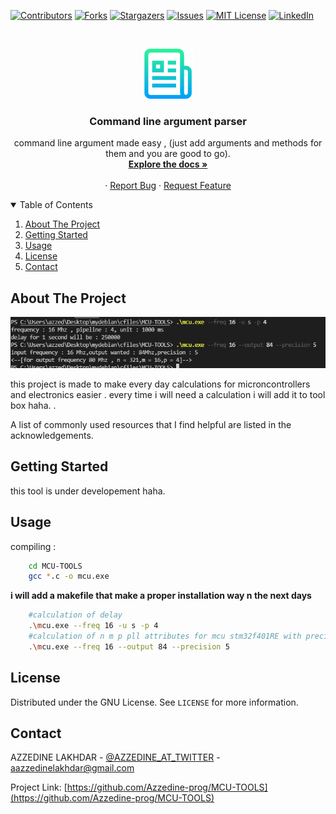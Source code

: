
<!--
*** Thanks for checking out the Best-README-Template. If you have a suggestion
*** that would make this better, please fork the repo and create a pull request
*** or simply open an issue with the tag "enhancement".
*** Thanks again! Now go create something AMAZING! :D
-->



<!-- PROJECT SHIELDS -->
<!--
*** I'm using markdown "reference style" links for readability.
*** Reference links are enclosed in brackets [ ] instead of parentheses ( ).
*** See the bottom of this document for the declaration of the reference variables
*** for contributors-url, forks-url, etc. This is an optional, concise syntax you may use.
*** https://www.markdownguide.org/basic-syntax/#reference-style-links
-->
[![Contributors][contributors-shield]][contributors-url]
[![Forks][forks-shield]][forks-url]
[![Stargazers][stars-shield]][stars-url]
[![Issues][issues-shield]][issues-url]
[![MIT License][license-shield]][license-url]
[![LinkedIn][linkedin-shield]][linkedin-url]



<!-- PROJECT LOGO -->
<br />
<p align="center">
  <a href="https://github.com/Azzedine-prog/MCU-TOOLS">
    <img src="images/logo.png" alt="Logo" width="80" height="80">
  </a>

  <h3 align="center">Command line argument parser</h3>

  <p align="center">
    command line argument made easy , (just add arguments and methods for them and you are good to go).
    <br />
    <a href="https://github.com/Azzedine-prog/MCU-TOOLS"><strong>Explore the docs »</strong></a>
    <br />
    <br />
    ·
    <a href="https://github.com/Azzedine-prog/MCU-TOOLS/issues">Report Bug</a>
    ·
    <a href="https://github.com/Azzedine-prog/MCU-TOOLS/issues">Request Feature</a>
  </p>
</p>



<!-- TABLE OF CONTENTS -->
<details open="open">
  <summary>Table of Contents</summary>
  <ol>
    <li>
      <a href="#about-the-project">About The Project</a>
    </li>
    <li>
      <a href="#getting-started">Getting Started</a>
    </li>
    <li><a href="#usage">Usage</a></li>
    <li><a href="#license">License</a></li>
    <li><a href="#contact">Contact</a></li>
  </ol>
</details>



<!-- ABOUT THE PROJECT -->
## About The Project

[![Product Name Screen Shot][product-screenshot]](https://example.com)

this project is made to make every day calculations for microncontrollers and electronics
easier . every time i will need a calculation i will add it to tool box haha.
 .


A list of commonly used resources that I find helpful are listed in the acknowledgements.

<!--###Built With

This section should list any major frameworks that you built your project using. Leave any add-ons/plugins for the acknowledgements section. Here are a few examples.
* [Bootstrap](https://getbootstrap.com)
* [JQuery](https://jquery.com)
* [Laravel](https://laravel.com)



 GETTING STARTED -->
## Getting Started

this tool is under developement haha.

## Usage

compiling :
```bash git clone https://github.com/Azzedine-prog/MCU-TOOLS.git
	cd MCU-TOOLS
	gcc *.c -o mcu.exe
```
**i will add a makefile that make a proper installation way n the next days**
```bash
	#calculation of delay
	.\mcu.exe --freq 16 -u s -p 4
	#calculation of n m p pll attributes for mcu stm32f401RE with precision of 5
	.\mcu.exe --freq 16 --output 84 --precision 5 
```

## License

Distributed under the GNU License. See `LICENSE` for more information.



<!-- CONTACT -->
## Contact

AZZEDINE LAKHDAR - [@AZZEDINE_AT_TWITTER](https://twitter.com/azzedinelakhdar) - aazzedinelakhdar@gmail.com

Project Link: [https://github.com/Azzedine-prog/MCU-TOOLS](https://github.com/Azzedine-prog/MCU-TOOLS)



<!-- ACKNOWLEDGEMENTS 
## Acknowledgements
* [GitHub Emoji Cheat Sheet](https://www.webpagefx.com/tools/emoji-cheat-sheet)
* [Img Shields](https://shields.io)
* [Choose an Open Source License](https://choosealicense.com)
* [GitHub Pages](https://pages.github.com)
* [Animate.css](https://daneden.github.io/animate.css)
* [Loaders.css](https://connoratherton.com/loaders)
* [Slick Carousel](https://kenwheeler.github.io/slick)
* [Smooth Scroll](https://github.com/cferdinandi/smooth-scroll)
* [Sticky Kit](http://leafo.net/sticky-kit)
* [JVectorMap](http://jvectormap.com)
* [Font Awesome](https://fontawesome.com)-->





<!-- MARKDOWN LINKS & IMAGES -->
<!-- https://www.markdownguide.org/basic-syntax/#reference-style-links -->
[contributors-shield]: https://img.shields.io/github/contributors/Azzedine-prog/MCU-TOOLS.svg?style=for-the-badge
[contributors-url]: https://github.com/Azzedine-prog/MCU-TOOLS/graphs/contributors
[forks-shield]: https://img.shields.io/github/forks/Azzedine-prog/MCU-TOOLS.svg?style=for-the-badge
[forks-url]: https://github.com/Azzedine-prog/MCU-TOOLS/network/members
[stars-shield]: https://img.shields.io/github/stars/Azzedine-prog/MCU-TOOLS.svg?style=for-the-badge
[stars-url]: https://github.com/Azzedine-prog/MCU-TOOLS/stargazers
[issues-shield]: https://img.shields.io/github/issues/Azzedine-prog/MCU-TOOLS.svg?style=for-the-badge
[issues-url]: https://github.com/Azzedine-prog/MCU-TOOLS/issues
[license-shield]: https://img.shields.io/github/license/Azzedine-prog/MCU-TOOLS.svg?style=for-the-badge
[license-url]: https://github.com/Azzedine-prog/MCU-TOOLS/blob/main/LICENSE
[linkedin-shield]: https://img.shields.io/badge/-LinkedIn-black.svg?style=for-the-badge&logo=linkedin&colorB=555
[linkedin-url]: https://www.linkedin.com/in/azzedine-lakhdar/
[product-screenshot]: images/example1.png
